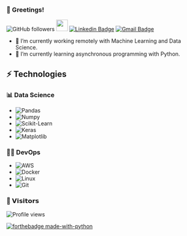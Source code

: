 ### 🖖 Greetings!

![GitHub followers](https://img.shields.io/github/followers/gtfuhr?label=Follow&style=social)
<img src="https://media.giphy.com/media/WUlplcMpOCEmTGBtBW/giphy.gif" width="30"> 
[![Linkedin Badge](https://img.shields.io/badge/-LinkedIn-blue?style=flat&logo=Linkedin&logoColor=white&link=https://www.linkedin.com/in/fuhr/)](https://www.linkedin.com/in/gabriel-tobias-fuhr-8b138813a/)
[![Gmail Badge](https://img.shields.io/badge/-gt.fuhr@gmail.com-c14438?style=flat-square&logo=Gmail&logoColor=white&link=mailto:gt.fuhr@gmail.com)](mailto:gt.fuhr@gmail.com)

- 🔭 I’m currently working remotely with Machine Learning and Data Science.
- 🌱 I’m currently learning asynchronous programming with Python.

## ⚡ Technologies

### 📊 Data Science
* ![Pandas](https://img.shields.io/badge/Pandas-Data%20Wrangling-yellow)
* ![Numpy](https://img.shields.io/badge/Numpy-Numerical%20Operations-green)
* ![Scikit-Learn](https://img.shields.io/badge/Scikit--Learn-Machine%20Learning-red)
* ![Keras](https://img.shields.io/badge/Keras-Deep%20Learning-orange)
* ![Matplotlib](https://img.shields.io/badge/Matplotlib-Data%20Visualization-blue)

### 👨‍💻 DevOps
* ![AWS](https://img.shields.io/badge/AWS-Cloud%20Services-yellowgreen)
* ![Docker](https://img.shields.io/badge/Docker-Containerization-brightgreen)
* ![Linux](https://img.shields.io/badge/Linux-Operating%20System-lightgrey)
* ![Git](https://img.shields.io/badge/-Git-%23F05032?style=flat-square&logo=git&logoColor=%23ffffff)

### 🤝‍ 𝗩𝗶𝘀𝗶𝘁𝗼𝗿𝘀

![Profile views](https://gpvc.arturio.dev/gtfuhr) 

[![forthebadge made-with-python](http://ForTheBadge.com/images/badges/made-with-python.svg)](https://www.python.org/)


